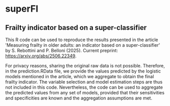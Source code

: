 # superFI

## Frailty indicator based on a super-classifier

This R code can be used to reproduce the results presented in the article 'Measuring frailty in older adults: an indicator based on a super-classifier' by S. Rebottini and P. Belloni (2025). Current preprint: https://arxiv.org/abs/2506.22349.

For privacy reasons, sharing the original raw data is not possible. Therefore, in the prediction.RData file, we provide the values predicted by the logistic models mentioned in the article, which we aggregate to obtain the final frailty indicator. The variable selection and model estimation steps are thus not included in this code. Nevertheless, the code can be used to aggregate the predicted values from any set of models, provided that their sensitivities and specificities are known and the aggregation assumptions are met.
